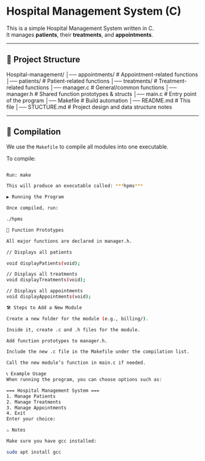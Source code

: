 # Hospital Management System (C)

This is a simple Hospital Management System written in C.  
It manages **patients**, their **treatments**, and **appointments**.

---

## 📂 Project Structure

Hospital-management/
│── appointments/ # Appointment-related functions
│── patients/ # Patient-related functions
│── treatments/ # Treatment-related functions
│── manager.c # General/common functions
│── manager.h # Shared function prototypes & structs
│── main.c # Entry point of the program
│── Makefile # Build automation
│── README.md # This file
│── STUCTURE.md # Project design and data structure notes

---

## 🔧 Compilation

We use the `Makefile` to compile all modules into one executable.

To compile:

```bash

Run: make

This will produce an executable called: ***hpms***

▶️ Running the Program

Once compiled, run:

./hpms

📌 Function Prototypes

All major functions are declared in manager.h.

// Displays all patients

void displayPatients(void);

// Displays all treatments
void displayTreatments(void);

// Displays all appointments
void displayAppointments(void);

🛠 Steps to Add a New Module

Create a new folder for the module (e.g., billing/).

Inside it, create .c and .h files for the module.

Add function prototypes to manager.h.

Include the new .c file in the Makefile under the compilation list.

Call the new module’s function in main.c if needed.

📞 Example Usage
When running the program, you can choose options such as:

=== Hospital Management System ===
1. Manage Patients
2. Manage Treatments
3. Manage Appointments
4. Exit
Enter your choice:

⚠️ Notes

Make sure you have gcc installed:

sudo apt install gcc

